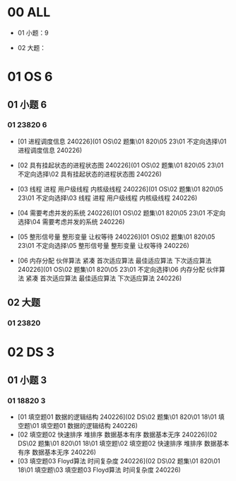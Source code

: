 # 00 ALL 

* 01 小题：9

* 02 大题：

  

# 01 OS 6



## 01 小题 6



### 01 23820 6

* [01 进程调度信息 240226](01 OS\02 题集\01 820\05 23\01 不定向选择\01 进程调度信息 240226) 

* [02 具有挂起状态的进程状态图 240226](01 OS\02 题集\01 820\05 23\01 不定向选择\02 具有挂起状态的进程状态图 240226) 

* [03 线程 进程 用户级线程 内核级线程 240226](01 OS\02 题集\01 820\05 23\01 不定向选择\03 线程 进程 用户级线程 内核级线程 240226) 

* [04 需要考虑并发的系统 240226](01 OS\02 题集\01 820\05 23\01 不定向选择\04 需要考虑并发的系统 240226) 

* [05 整形信号量 整形变量 让权等待 240226](01 OS\02 题集\01 820\05 23\01 不定向选择\05 整形信号量 整形变量 让权等待 240226) 

* [06 内存分配 伙伴算法 紧凑 首次适应算法 最佳适应算法 下次适应算法 240226](01 OS\02 题集\01 820\05 23\01 不定向选择\06 内存分配 伙伴算法 紧凑 首次适应算法 最佳适应算法 下次适应算法 240226) 

  

## 02 大题



### 01 23820 



# 02 DS 3



## 01 小题 3



### 01 18820 3

*  [01 填空题01 数据的逻辑结构 240226](02 DS\02 题集\01 820\01 18\01 填空题\01 填空题01 数据的逻辑结构 240226) 
*  [02 填空题02 快速排序 堆排序 数据基本有序 数据基本无序 240226](02 DS\02 题集\01 820\01 18\01 填空题\02 填空题02 快速排序 堆排序 数据基本有序 数据基本无序 240226) 
*  [03 填空题03 Floyd算法 时间复杂度 240226](02 DS\02 题集\01 820\01 18\01 填空题\03 填空题03 Floyd算法 时间复杂度 240226) 

